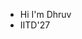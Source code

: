 - Hi I'm Dhruv
- IITD'27

<!---
dkc2915/dkc2915 is a ✨ special ✨ repository because its `README.md` (this file) appears on your GitHub profile.
You can click the Preview link to take a look at your changes.
--->
